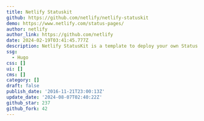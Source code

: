```yaml
---
title: Netlify Statuskit
github: https://github.com/netlify/netlify-statuskit
demo: https://www.netlify.com/status-pages/
author: netlify
author_link: https://github.com/netlify
date: 2024-02-19T03:41:45.777Z
description: Netlify StatusKit is a template to deploy your own Status pages on Netlify.
ssg:
  - Hugo
css: []
ui: []
cms: []
category: []
draft: false
publish_date: '2016-11-21T23:00:13Z'
update_date: '2024-08-07T02:40:22Z'
github_star: 237
github_fork: 42
---
```

